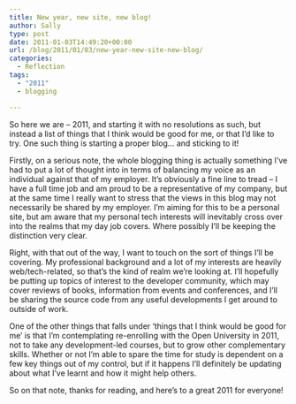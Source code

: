 ```yaml
---
title: New year, new site, new blog!
author: Sally
type: post
date: 2011-01-03T14:49:20+00:00
url: /blog/2011/01/03/new-year-new-site-new-blog/
categories:
  - Reflection
tags:
  - "2011"
  - blogging

---
```

So here we are &#8211; 2011, and starting it with no resolutions as such, but instead a list of things that I think would be good for me, or that I&#8217;d like to try. One such thing is starting a proper blog&#8230; and sticking to it!

Firstly, on a serious note, the whole blogging thing is actually something I&#8217;ve had to put a lot of thought into in terms of balancing my voice as an individual against that of my employer. It&#8217;s obviously a fine line to tread &#8211; I have a full time job and am proud to be a representative of my company, but at the same time I really want to stress that the views in this blog may not necessarily be shared by my employer. I&#8217;m aiming for this to be a personal site, but am aware that my personal tech interests will inevitably cross over into the realms that my day job covers. Where possibly I&#8217;ll be keeping the distinction very clear.

Right, with that out of the way, I want to touch on the sort of things I&#8217;ll be covering. My professional background and a lot of my interests are heavily web/tech-related, so that&#8217;s the kind of realm we&#8217;re looking at. I&#8217;ll hopefully be putting up topics of interest to the developer community, which may cover reviews of books, information from events and conferences, and I&#8217;ll be sharing the source code from any useful developments I get around to outside of work.

One of the other things that falls under &#8216;things that I think would be good for me&#8217; is that I&#8217;m contemplating re-enrolling with the Open University in 2011, not to take any development-led courses, but to grow other complementary skills. Whether or not I&#8217;m able to spare the time for study is dependent on a few key things out of my control, but if it happens I&#8217;ll definitely be updating about what I&#8217;ve learnt and how it might help others.

So on that note, thanks for reading, and here&#8217;s to a great 2011 for everyone!
